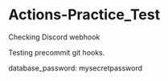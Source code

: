 # Actions-Practice_Test

Checking Discord webhook

Testing precommit git hooks.

database_password: mysecretpassword

